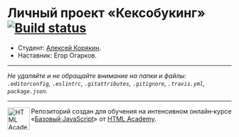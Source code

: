 # Личный проект «Кексобукинг» [![Build status][travis-image]][travis-url]

* Студент: [Алексей Корякин](https://up.htmlacademy.ru/javascript/11/user/368101).
* Наставник: Егор Огарков.

---

_Не удаляйте и не обращайте внимание на папки и файлы:_<br>
_`.editorconfig`, `.eslintrc`, `.gitattributes`, `.gitignore`, `.travis.yml`, `package.json`._

---

<a href="https://htmlacademy.ru/intensive/javascript"><img align="left" width="50" height="50" title="HTML Academy" src="https://up.htmlacademy.ru/static/img/intensive/javascript/logo-for-github.svg"></a>

Репозиторий создан для обучения на интенсивном онлайн‑курсе «[Базовый JavaScript](https://htmlacademy.ru/intensive/javascript)» от [HTML Academy](https://htmlacademy.ru).

[travis-image]: https://travis-ci.org/htmlacademy-javascript/368101-keksobooking.svg?branch=master
[travis-url]: https://travis-ci.org/htmlacademy-javascript/368101-keksobooking
